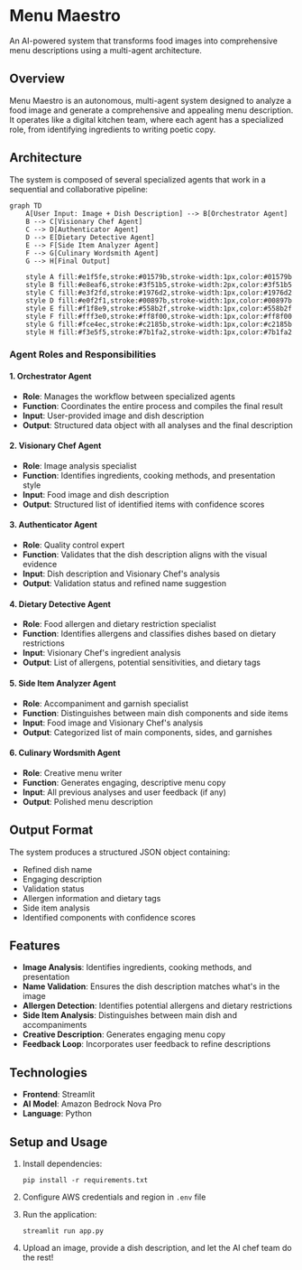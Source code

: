 # Menu Maestro

An AI-powered system that transforms food images into comprehensive menu descriptions using a multi-agent architecture.

## Overview

Menu Maestro is an autonomous, multi-agent system designed to analyze a food image and generate a comprehensive and appealing menu description. It operates like a digital kitchen team, where each agent has a specialized role, from identifying ingredients to writing poetic copy.

## Architecture

The system is composed of several specialized agents that work in a sequential and collaborative pipeline:

```mermaid
graph TD
    A[User Input: Image + Dish Description] --> B[Orchestrator Agent]
    B --> C[Visionary Chef Agent]
    C --> D[Authenticator Agent]
    D --> E[Dietary Detective Agent]
    E --> F[Side Item Analyzer Agent]
    F --> G[Culinary Wordsmith Agent]
    G --> H[Final Output]
    
    style A fill:#e1f5fe,stroke:#01579b,stroke-width:1px,color:#01579b
    style B fill:#e8eaf6,stroke:#3f51b5,stroke-width:2px,color:#3f51b5
    style C fill:#e3f2fd,stroke:#1976d2,stroke-width:1px,color:#1976d2
    style D fill:#e0f2f1,stroke:#00897b,stroke-width:1px,color:#00897b
    style E fill:#f1f8e9,stroke:#558b2f,stroke-width:1px,color:#558b2f
    style F fill:#fff3e0,stroke:#ff8f00,stroke-width:1px,color:#ff8f00
    style G fill:#fce4ec,stroke:#c2185b,stroke-width:1px,color:#c2185b
    style H fill:#f3e5f5,stroke:#7b1fa2,stroke-width:1px,color:#7b1fa2
```

### Agent Roles and Responsibilities

#### 1. Orchestrator Agent
- **Role**: Manages the workflow between specialized agents
- **Function**: Coordinates the entire process and compiles the final result
- **Input**: User-provided image and dish description
- **Output**: Structured data object with all analyses and the final description

#### 2. Visionary Chef Agent
- **Role**: Image analysis specialist
- **Function**: Identifies ingredients, cooking methods, and presentation style
- **Input**: Food image and dish description
- **Output**: Structured list of identified items with confidence scores

#### 3. Authenticator Agent
- **Role**: Quality control expert
- **Function**: Validates that the dish description aligns with the visual evidence
- **Input**: Dish description and Visionary Chef's analysis
- **Output**: Validation status and refined name suggestion

#### 4. Dietary Detective Agent
- **Role**: Food allergen and dietary restriction specialist
- **Function**: Identifies allergens and classifies dishes based on dietary restrictions
- **Input**: Visionary Chef's ingredient analysis
- **Output**: List of allergens, potential sensitivities, and dietary tags

#### 5. Side Item Analyzer Agent
- **Role**: Accompaniment and garnish specialist
- **Function**: Distinguishes between main dish components and side items
- **Input**: Food image and Visionary Chef's analysis
- **Output**: Categorized list of main components, sides, and garnishes

#### 6. Culinary Wordsmith Agent
- **Role**: Creative menu writer
- **Function**: Generates engaging, descriptive menu copy
- **Input**: All previous analyses and user feedback (if any)
- **Output**: Polished menu description

## Output Format

The system produces a structured JSON object containing:

- Refined dish name
- Engaging description
- Validation status
- Allergen information and dietary tags
- Side item analysis
- Identified components with confidence scores

## Features

- **Image Analysis**: Identifies ingredients, cooking methods, and presentation
- **Name Validation**: Ensures the dish description matches what's in the image
- **Allergen Detection**: Identifies potential allergens and dietary restrictions
- **Side Item Analysis**: Distinguishes between main dish and accompaniments
- **Creative Description**: Generates engaging menu copy
- **Feedback Loop**: Incorporates user feedback to refine descriptions

## Technologies

- **Frontend**: Streamlit
- **AI Model**: Amazon Bedrock Nova Pro
- **Language**: Python

## Setup and Usage

1. Install dependencies:
   ```
   pip install -r requirements.txt
   ```

2. Configure AWS credentials and region in `.env` file

3. Run the application:
   ```
   streamlit run app.py
   ```

4. Upload an image, provide a dish description, and let the AI chef team do the rest!